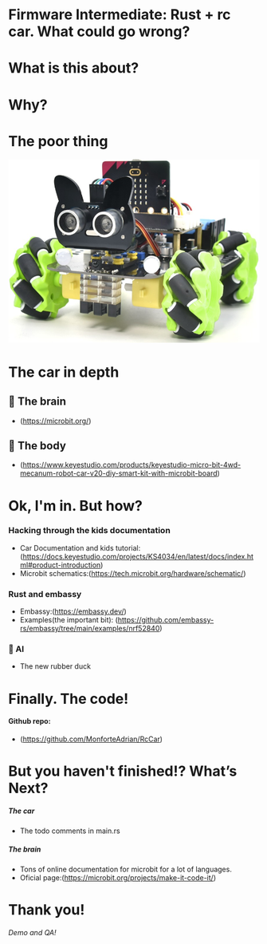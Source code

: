 <!-- new_lines: 5 -->
Firmware Intermediate: Rust + rc car. What could go wrong?
===

<!-- end_slide -->

<!-- new_lines: 5 -->
What is this about?
===

<!-- new_lines: 5 -->
# Why?
# The poor thing

![image:width:33%](car.jpg)

<!-- end_slide -->

<!-- new_lines: 5 -->
The car in depth
===

<!-- column_layout: [1, 1] -->

<!-- column: 0 -->
<!-- new_lines: 5 -->
## 🧠 The brain
- (https://microbit.org/)


<!-- column: 1 -->
<!-- new_lines: 5 -->
## 🧠 The body
- (https://www.keyestudio.com/products/keyestudio-micro-bit-4wd-mecanum-robot-car-v20-diy-smart-kit-with-microbit-board)

<!-- end_slide -->

<!-- new_lines: 5 -->
Ok, I'm in. But how?
===

<!-- new_lines: 5 -->
### Hacking through the kids documentation
- Car Documentation and kids tutorial:(https://docs.keyestudio.com/projects/KS4034/en/latest/docs/index.html#product-introduction)
- Microbit schematics:(https://tech.microbit.org/hardware/schematic/)
### Rust and embassy
- Embassy:(https://embassy.dev/)
- Examples(the important bit): (https://github.com/embassy-rs/embassy/tree/main/examples/nrf52840)
### 🤖 AI
- The new rubber duck

<!-- end_slide -->

<!-- new_lines: 5 -->
Finally. The code!
===

<!-- new_lines: 5 -->
#### Github repo:
- (https://github.com/MonforteAdrian/RcCar)

<!-- end_slide -->

<!-- new_lines: 5 -->
But you haven't finished!? What’s Next?
===

<!-- column_layout: [1, 1] -->

<!-- column: 0 -->
<!-- new_lines: 5 -->
##### The car
- The todo comments in main.rs

<!-- column: 1 -->
<!-- new_lines: 5 -->
##### The brain
- Tons of online documentation for microbit for a lot of languages.
- Oficial page:(https://microbit.org/projects/make-it-code-it/)

<!-- end_slide -->

<!-- new_lines: 5 -->
Thank you!
===

<!-- new_lines: 5 -->
###### Demo and QA!
